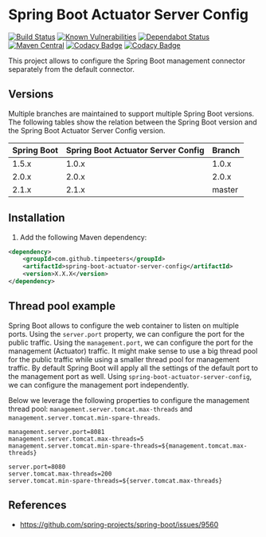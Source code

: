 Spring Boot Actuator Server Config
==================================

[![Build Status](https://api.travis-ci.com/timpeeters/spring-boot-actuator-server-config.svg?branch=master)](https://www.travis-ci.com/timpeeters/spring-boot-actuator-server-config)
[![Known Vulnerabilities](https://snyk.io/test/github/timpeeters/spring-boot-actuator-server-config/badge.svg?targetFile=pom.xml)](https://snyk.io/test/github/timpeeters/spring-boot-actuator-server-config?targetFile=pom.xml)
[![Dependabot Status](https://api.dependabot.com/badges/status?host=github&repo=timpeeters/spring-boot-actuator-server-config)](https://dependabot.com)
[![Maven Central](https://maven-badges.herokuapp.com/maven-central/com.github.timpeeters/spring-boot-actuator-server-config/badge.svg)](https://maven-badges.herokuapp.com/maven-central/com.github.timpeeters/spring-boot-actuator-server-config)
[![Codacy Badge](https://api.codacy.com/project/badge/Grade/266850f2744f4d84af468b1ccd40dc2c)](https://www.codacy.com/app/timpeeters/spring-boot-actuator-server-config?utm_source=github.com&amp;utm_medium=referral&amp;utm_content=timpeeters/spring-boot-actuator-server-config&amp;utm_campaign=Badge_Grade)
[![Codacy Badge](https://api.codacy.com/project/badge/Coverage/266850f2744f4d84af468b1ccd40dc2c)](https://www.codacy.com/app/timpeeters/spring-boot-actuator-server-config?utm_source=github.com&utm_medium=referral&utm_content=timpeeters/spring-boot-actuator-server-config&utm_campaign=Badge_Coverage)


This project allows to configure the Spring Boot management connector separately from the default connector.


Versions
--------

Multiple branches are maintained to support multiple Spring Boot versions.
The following tables show the relation between the Spring Boot version and the Spring Boot Actuator Server Config version.

| Spring Boot | Spring Boot Actuator Server Config | Branch |
| :---        | :---                               | :---   |
| 1.5.x       | 1.0.x                              | 1.0.x  |
| 2.0.x       | 2.0.x                              | 2.0.x  |
| 2.1.x       | 2.1.x                              | master |


Installation
------------

1. Add the following Maven dependency:

```xml
<dependency>
    <groupId>com.github.timpeeters</groupId>
    <artifactId>spring-boot-actuator-server-config</artifactId>
    <version>X.X.X</version>
</dependency>
```


Thread pool example
-------------------

Spring Boot allows to configure the web container to listen on multiple ports.
Using the `server.port` property, we can configure the port for the public traffic.
Using the `management.port`, we can configure the port for the management (Actuator) traffic.
It might make sense to use a big thread pool for the public traffic while using a smaller thread pool for management traffic.
By default Spring Boot will apply all the settings of the default port to the management port as well.
Using `spring-boot-actuator-server-config`, we can configure the management port independently.

Below we leverage the following properties to configure the management thread pool: `management.server.tomcat.max-threads` and `management.server.tomcat.min-spare-threads`.

```properties
management.server.port=8081
management.server.tomcat.max-threads=5
management.server.tomcat.min-spare-threads=${management.tomcat.max-threads}

server.port=8080
server.tomcat.max-threads=200
server.tomcat.min-spare-threads=${server.tomcat.max-threads}
```


References
----------
- https://github.com/spring-projects/spring-boot/issues/9560
